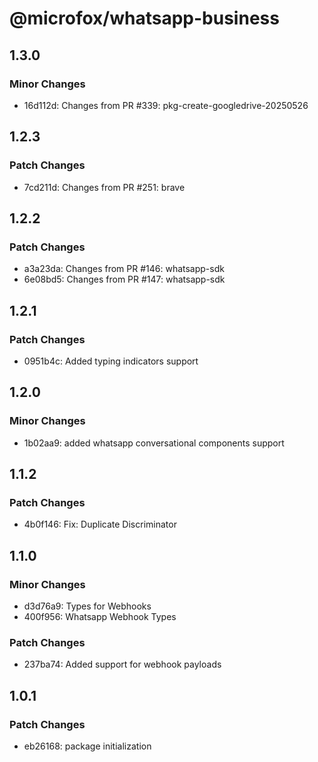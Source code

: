 # @microfox/whatsapp-business

## 1.3.0

### Minor Changes

- 16d112d: Changes from PR #339: pkg-create-googledrive-20250526

## 1.2.3

### Patch Changes

- 7cd211d: Changes from PR #251: brave

## 1.2.2

### Patch Changes

- a3a23da: Changes from PR #146: whatsapp-sdk
- 6e08bd5: Changes from PR #147: whatsapp-sdk

## 1.2.1

### Patch Changes

- 0951b4c: Added typing indicators support

## 1.2.0

### Minor Changes

- 1b02aa9: added whatsapp conversational components support

## 1.1.2

### Patch Changes

- 4b0f146: Fix: Duplicate Discriminator

## 1.1.0

### Minor Changes

- d3d76a9: Types for Webhooks
- 400f956: Whatsapp Webhook Types

### Patch Changes

- 237ba74: Added support for webhook payloads

## 1.0.1

### Patch Changes

- eb26168: package initialization
